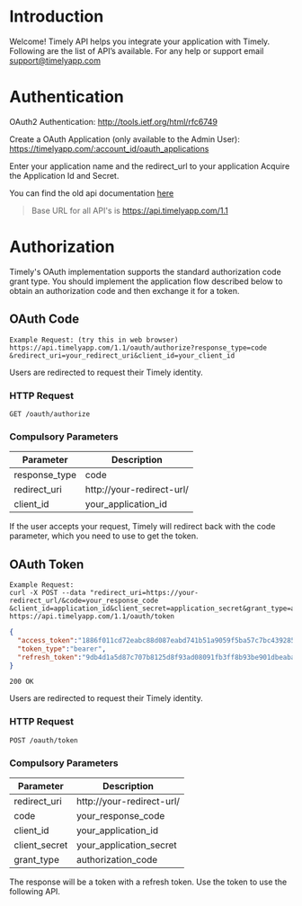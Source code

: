 # Introduction

Welcome! Timely API helps you integrate your application with Timely. Following are the list of API’s available. For any help or support email support@timelyapp.com

# Authentication

OAuth2 Authentication: http://tools.ietf.org/html/rfc6749

Create a OAuth Application (only available to the Admin User):
https://timelyapp.com/:account_id/oauth_applications

Enter your application name and the redirect_url to your application
Acquire the Application Id and Secret.

You can find the old api documentation [here](https://dev.timelyapp.com/v0)

> Base URL for all API's is https://api.timelyapp.com/1.1


# Authorization

<aside class="notice">
Timely's OAuth implementation supports the standard authorization code grant type. You should implement the application flow described below to obtain an authorization code and then exchange it for a token.
</aside>

## OAuth Code

```
Example Request: (try this in web browser)
https://api.timelyapp.com/1.1/oauth/authorize?response_type=code
&redirect_uri=your_redirect_uri&client_id=your_client_id
```

Users are redirected to request their Timely identity.

### HTTP Request

`GET /oauth/authorize`

### Compulsory Parameters

Parameter | Description
--------- | -----------
response_type | code
redirect_uri  | http://your-redirect-url/
client_id | your_application_id

If the user accepts your request, Timely will redirect back with the code parameter, which you need to use to get the token.

## OAuth Token

```shell
Example Request:
curl -X POST --data "redirect_uri=https://your-redirect_url/&code=your_response_code
&client_id=application_id&client_secret=application_secret&grant_type=authorization_code"
https://api.timelyapp.com/1.1/oauth/token
```

```json
{
  "access_token":"1886f011cd72eabc88d087eabd741b51a9059f5ba57c7bc439285fe86a4e465a",
  "token_type":"bearer",
  "refresh_token":"9db4d1a5d87c707b8125d8f93ad08091fb3ff8b93be901dbeaba968cf532ed9b"
}
```

```
200 OK
```

Users are redirected to request their Timely identity.

### HTTP Request

`POST /oauth/token`

### Compulsory Parameters

Parameter | Description
--------- | -----------
redirect_uri | http://your-redirect-url/
code  | your_response_code
client_id | your_application_id
client_secret | your_application_secret
grant_type | authorization_code

The response will be a token with a refresh token. Use the token to use the following API.
